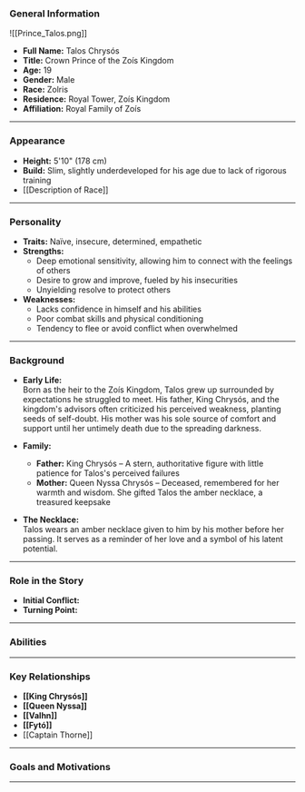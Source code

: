### **General Information**

![[Prince_Talos.png]]
- **Full Name:** Talos Chrysós
- **Title:** Crown Prince of the Zoís Kingdom
- **Age:** 19
- **Gender:** Male
- **Race:** Zolris
- **Residence:** Royal Tower, Zoís Kingdom
- **Affiliation:** Royal Family of Zoís

---
### **Appearance**

- **Height:** 5'10" (178 cm)
- **Build:** Slim, slightly underdeveloped for his age due to lack of rigorous training
- [[Description of Race]]
---
### **Personality**

- **Traits:** Naïve, insecure, determined, empathetic
- **Strengths:**
    - Deep emotional sensitivity, allowing him to connect with the feelings of others
    - Desire to grow and improve, fueled by his insecurities
    - Unyielding resolve to protect others 
- **Weaknesses:** 
    - Lacks confidence in himself and his abilities 
    - Poor combat skills and physical conditioning
    - Tendency to flee or avoid conflict when overwhelmed

---

### **Background**

- **Early Life:**  
    Born as the heir to the Zoís Kingdom, Talos grew up surrounded by expectations he struggled to meet. His father, King Chrysós, and the kingdom's advisors often criticized his perceived weakness, planting seeds of self-doubt. His mother was his sole source of comfort and support until her untimely death due to the spreading darkness.
    
- **Family:**
    - **Father:** King Chrysós – A stern, authoritative figure with little patience for Talos's perceived failures
    - **Mother:** Queen Nyssa Chrysós – Deceased, remembered for her warmth and wisdom. She gifted Talos the amber necklace, a treasured keepsake
- **The Necklace:**  
    Talos wears an amber necklace given to him by his mother before her passing. It serves as a reminder of her love and a symbol of his latent potential.

---

### **Role in the Story**

- **Initial Conflict:** 
- **Turning Point:** 
---
### **Abilities**
---

### **Key Relationships**

- **[[King Chrysós]]**
- **[[Queen Nyssa]]**
- **[[Valhn]]**
- **[[Fytó]]**
- [[Captain Thorne]]

---
### **Goals and Motivations**

---